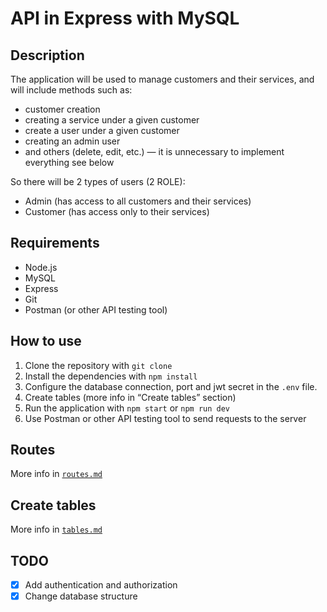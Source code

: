 # API in Express with MySQL

## Description

The application will be used to manage customers and their services, and will include methods such as:

- customer creation
- creating a service under a given customer
- create a user under a given customer
- creating an admin user
- and others (delete, edit, etc.) — it is unnecessary to implement everything see below

So there will be 2 types of users (2 ROLE):

- Admin (has access to all customers and their services)
- Customer (has access only to their services)

## Requirements

- Node.js
- MySQL
- Express
- Git
- Postman (or other API testing tool)

## How to use

1. Clone the repository with `git clone`
2. Install the dependencies with `npm install`
3. Configure the database connection, port and jwt secret in the `.env` file.
4. Create tables (more info in “Create tables” section)
5. Run the application with `npm start` or `npm run dev`
6. Use Postman or other API testing tool to send requests to the server

## Routes

More info in [`routes.md`](./Routes.md)

## Create tables

More info in [`tables.md`](./Tables.md)

## TODO

- [x] Add authentication and authorization
- [x] Change database structure